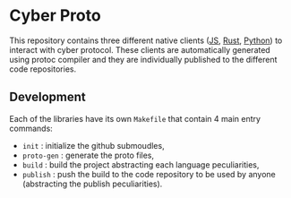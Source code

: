 # Cyber Proto

This repository contains three different native clients ([JS](./js/), [Rust](./rust/), [Python](./python/)) to interact with cyber protocol. These clients are automatically generated using protoc compiler and they are individually published to the different code repositories.

## Development

Each of the libraries have its own `Makefile` that contain 4 main entry commands:

- `init` : initialize the github submoudles,
- `proto-gen` : generate the proto files,
- `build` : build the project abstracting each language peculiarities,
- `publish` : push the build to the code repository to be used by anyone (abstracting the publish peculiarities).
